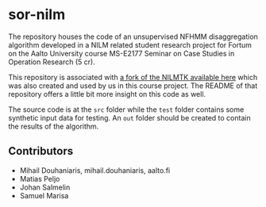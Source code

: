 # sor-nilm

The repository houses the code of an unsupervised NFHMM disaggregation
algorithm developed in a NILM related student research project for Fortum on
the Aalto University course MS-E2177 Seminar on Case Studies in Operation
Research (5 cr).

This repository is associated with
[a fork of the NILMTK available here](https://github.com/smarisa/nilmtk) which
was also created and used by us in this course project. The README of that
repository offers a little bit more insight on this code as well.

The source code is at the ``src`` folder while the ``test`` folder contains
some synthetic input data for testing. An ``out`` folder should be created to
contain the results of the algorithm.

## Contributors

* Mihail Douhaniaris, mihail.douhaniaris, aalto.fi
* Matias Peljo
* Johan Salmelin
* Samuel Marisa